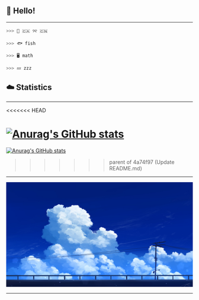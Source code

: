 ## 🎣 Hello!
---
```python
>>> 💮 🇨🇦 ୨୧ 🇨🇳

>>> 🐟 fish

>>> 🖥️ math

>>> 💤 zzz
```
## ☁️ Statistics
---
<<<<<<< HEAD

[![Anurag's GitHub stats](https://github-readme-stats.vercel.app/api?username=serenntea&show_icons=true&theme=holi&rank_icon=github&hide_title=true&line_height=30&locale=en&card_width=1050px)](https://github.com/anuraghazra/github-readme-stats)
=======
[![Anurag's GitHub stats](https://github-readme-stats.vercel.app/api?username=serenntea&show_icons=true&theme=holi&rank_icon=github&hide_title=true&line_height=30&locale=cn&card_width=1100px)](https://github.com/anuraghazra/github-readme-stats)
>>>>>>> parent of 4a74f97 (Update README.md)

---
![banner](https://raw.githubusercontent.com/serenntea/serenntea/refs/heads/main/banner.jpg)  

---
